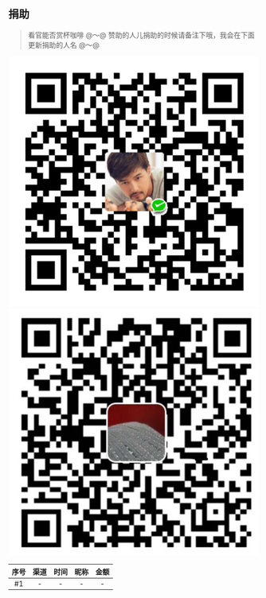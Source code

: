 ## 捐助

> 看官能否赏杯咖啡 @～@
> 赞助的人儿捐助的时候请备注下哦，我会在下面更新捐助的人名 @～@

![wechatpay.png](./imgs/wechatpay.png) ![alipay.png](./imgs/alipay.png)

|序号|渠道|时间|昵称|金额|
|:---:|:---:|:---:|:---:|:---:|
|#1|-|-|-|-|